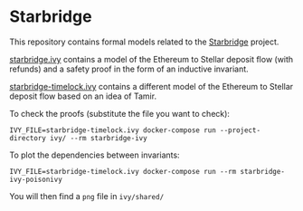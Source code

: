# Starbridge

This repository contains formal models related to the
[Starbridge](https://github.com/stellar/starbridge) project.

[starbridge.ivy](https://github.com/nano-o/Starbridge/blob/main/ivy/shared/starbridge.ivy)
contains a model of the Ethereum to Stellar deposit flow (with refunds) and
a safety proof in the form of an inductive invariant.

[starbridge-timelock.ivy](https://github.com/nano-o/Starbridge/blob/main/ivy/shared/starbridge-timelock.ivy)
contains a different model of the Ethereum to Stellar deposit flow based on an
idea of Tamir.

To check the proofs (substitute the file you want to check):

```
IVY_FILE=starbridge-timelock.ivy docker-compose run --project-directory ivy/ --rm starbridge-ivy
```

To plot the dependencies between invariants:

```
IVY_FILE=starbridge-timelock.ivy docker-compose run --rm starbridge-ivy-poisonivy
```

You will then find a `png` file in `ivy/shared/`
